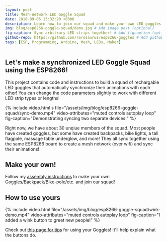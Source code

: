 ```yaml
---
layout: post
title: Mesh-network LED Goggle Squad
date: 2018-09-06 13:32:20 +0300
description: Learn how to join our squad and make your own LED goggles! # Add post description (optional)
img: blog/esp8266-goggle-squad/demo.jpg # Add image post (optional)
fig-caption: Sync arbitrary LED strips together! # Add figcaption (optional)
github-repo: https://github.com/rorosaurus/esp8266-goggles # Add github repo (optional)
tags: [ESP, Programming, Arduino, Mesh, LEDs, Maker]
---
```


## Let's make a synchronized LED Goggle Squad using the ESP8266!

This project contains code and instructions to build a squad of rechargable LED goggles that automatically synchronize their animations with each other!  You can change the code parameters slightly to work with different LED strip types or lengths!

{% include video.html s
    file="/assets/img/blog/esp8266-goggle-squad/sync-demo.mp4"
    video-attributes="muted controls autoplay loop"
    fig-caption="Demonstrating syncing two separate devices!"
%}

Right now, we have about 30 unqiue members of the squad. Most people have created goggles, but some have created backpacks, bike lights, a tall flagpole, massage table underglow, and more! They all sync together using the same ESP8266 board to create a mesh network (over wifi) and sync their animations!

## Make your own!
Follow my [assembly instructions](https://github.com/rorosaurus/esp8266-goggles/blob/master/assembly.md) to make your own Goggles/Backpack/Bike-pole/etc. and join our squad!

## How to use yours

{% include video.html 
    file="/assets/img/blog/esp8266-goggle-squad/wink-demo.mp4"
    video-attributes="muted controls autoplay loop"
    fig-caption="I added a wink button to greet new people!"
%}

Check out [this page for tips](https://github.com/rorosaurus/esp8266-goggles/blob/master/using.md) for using your Goggles! It'll help explain what the buttons do.